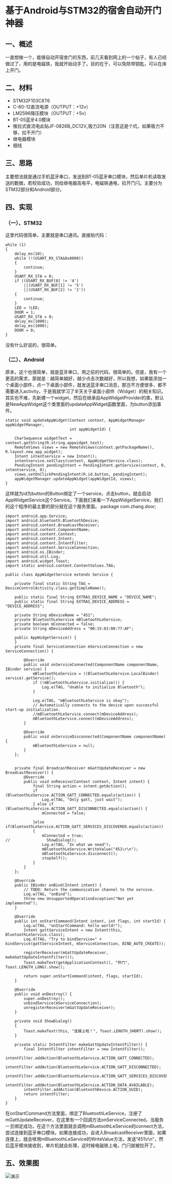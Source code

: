 基于Android与STM32的宿舍自动开门神器
===
## 一、概述
一直想做一个，能够自动开宿舍门的东西，前几天看到网上的一个帖子，有人已经做过了，用的是电磁铁，我就开始动手了。目的在于，可以免除带钥匙，可以在床上开门。

## 二、材料
* STM32F103C8T6
* C-60-12直流电源（OUTPUT：+12v）
* LM2596降压模块（OUTPUT：+5v）
* BT-05蓝牙4.0模块
* 推拉式直流电此贴JF-0826B_DC12V_吸力20N（注意这是个坑，如果吸力不够，拉不开门）
* 继电器模块
* 细线
## 三、思路
主要想法就是通过手机蓝牙串口，发送到BT-05蓝牙串口模块，然后单片机读取发送的数据，若校验成功，则给继电器高电平，电磁铁通电，拉开门闩。主要分为STM32部分和Android部分。

## 四、实现
### （一）、STM32
这里代码很简单，主要就是串口通讯。直接贴代码：

    while (1)
	{
		delay_ms(10);
		while (!(USART_RX_STA&0x8000))
		{
			continue;
		}
		USART_RX_STA = 0;
		if ((USART_RX_BUF[0] != '4')
			||(USART_RX_BUF[1] != '5')
			||(USART_RX_BUF[2] != '1'))
		{
			continue;
		}
		LED = !LED;
		DOOR = 1;
		USART_RX_STA = 0;
		delay_ms(1000);
		delay_ms(1000);
		DOOR = 0;
	}
没有什么好说的，很简单。
### （二）、Android
原本，这个也很简单，就是蓝牙串口，用之前的代码，很简单的。但是，我有一个更高的需求，那就是：越简单越好，越少点击次数越好，所以我想，如果能添加一个桌面小部件，点一下桌面小部件，就发送蓝牙串口消息，那岂不方便很多，都不需要进入activity，于是我就学习了半天关于桌面小部件（Widget）的相关知识。其实也不难，先新建一个widget，然后在继承自AppWidgetProvider的类，默认是NewAppWidget这个类里面的updateAppWidget函数里面，为button添加事件。

    static void updateAppWidget(Context context, AppWidgetManager appWidgetManager,
                                int appWidgetId) {

        CharSequence widgetText = context.getString(R.string.appwidget_text);
        RemoteViews views = new RemoteViews(context.getPackageName(), R.layout.new_app_widget);
        Intent intentservice = new Intent();
        intentservice.setClass(context, AppWidgetService.class);
        PendingIntent pendingIntent = PendingIntent.getService(context, 0, intentservice, 0);
        views.setOnClickPendingIntent(R.id.button, pendingIntent);
        appWidgetManager.updateAppWidget(appWidgetId, views);
    }
这样就为id为button的Button绑定了一个service，点击button，就会启动AppWidgetService这个Service。下面我们来看一下AppWidgetService，我们的这个程序的最主要的部分就在这个服务里面。
    package com.zhang.door;

    import android.app.Service;
    import android.bluetooth.BluetoothDevice;
    import android.content.BroadcastReceiver;
    import android.content.ComponentName;
    import android.content.Context;
    import android.content.Intent;
    import android.content.IntentFilter;
    import android.content.ServiceConnection;
    import android.os.IBinder;
    import android.util.Log;
    import android.widget.Toast;
    import static android.content.ContentValues.TAG;

    public class AppWidgetService extends Service {

        private final static String TAG = DeviceControlActivity.class.getSimpleName();

        public static final String EXTRAS_DEVICE_NAME = "DEVICE_NAME";
        public static final String EXTRAS_DEVICE_ADDRESS = "DEVICE_ADDRESS";

        private String mDeviceName = "451";
        private BluetoothLeService mBluetoothLeService;
        private boolean mConnected = false;
        private String mDeviceAddress = "00:15:83:00:77:AF";

        public AppWidgetService() {
        }
        private final ServiceConnection mServiceConnection = new ServiceConnection() {

            @Override
            public void onServiceConnected(ComponentName componentName, IBinder service) {
                mBluetoothLeService = ((BluetoothLeService.LocalBinder) service).getService();
                if (!mBluetoothLeService.initialize()) {
                    Log.e(TAG, "Unable to initialize Bluetooth");
                }

                Log.e(TAG, "mBluetoothLeService is okay");
                // Automatically connects to the device upon successful start-up initialization.
                //mBluetoothLeService.connect(mDeviceAddress);
                mBluetoothLeService.connect(mDeviceAddress);
            }

            @Override
            public void onServiceDisconnected(ComponentName componentName) {
                mBluetoothLeService = null;
            }
        };


        private final BroadcastReceiver mGattUpdateReceiver = new BroadcastReceiver() {
            @Override
            public void onReceive(Context context, Intent intent) {
                final String action = intent.getAction();
                if (BluetoothLeService.ACTION_GATT_CONNECTED.equals(action)) {
                    Log.e(TAG, "Only gatt, just wait");
                } else if (BluetoothLeService.ACTION_GATT_DISCONNECTED.equals(action)) {
                    mConnected = false;

                }else if(BluetoothLeService.ACTION_GATT_SERVICES_DISCOVERED.equals(action))
                {
                    mConnected = true;
    //                ShowDialog();
                    Log.e(TAG, "In what we need");
                    mBluetoothLeService.WriteValue("451\r\n");
                    mBluetoothLeService.disconnect();
                    stopSelf();
                }
            }
        };

        @Override
        public IBinder onBind(Intent intent) {
            // TODO: Return the communication channel to the service.
            Log.w(TAG, "onBind");
            throw new UnsupportedOperationException("Not yet implemented");
        }

        @Override
        public int onStartCommand(Intent intent, int flags, int startId) {
            Log.w(TAG, "onStartCommand: hello world!");
            Intent gattServiceIntent = new Intent(this, BluetoothLeService.class);
            Log.d(TAG, "Try to bindService=" + bindService(gattServiceIntent, mServiceConnection, BIND_AUTO_CREATE));

            registerReceiver(mGattUpdateReceiver, makeGattUpdateIntentFilter());
            Toast.makeText(getApplicationContext(), "开门", Toast.LENGTH_LONG).show();

            return super.onStartCommand(intent, flags, startId);
        }

        @Override
        public void onDestroy() {
            super.onDestroy();
            unbindService(mServiceConnection);
            unregisterReceiver(mGattUpdateReceiver);
        }

        private void ShowDialog()
        {
            Toast.makeText(this, "连接上啦！", Toast.LENGTH_SHORT).show();
        }

        private static IntentFilter makeGattUpdateIntentFilter() {
            final IntentFilter intentFilter = new IntentFilter();
            intentFilter.addAction(BluetoothLeService.ACTION_GATT_CONNECTED);
            intentFilter.addAction(BluetoothLeService.ACTION_GATT_DISCONNECTED);
            intentFilter.addAction(BluetoothLeService.ACTION_GATT_SERVICES_DISCOVERED);
            intentFilter.addAction(BluetoothLeService.ACTION_DATA_AVAILABLE);
            intentFilter.addAction(BluetoothDevice.ACTION_UUID);
            return intentFilter;
        }
    }
在onStartCommand方法里面，绑定了BluetoothLeService，注册了mGattUpdateReceiver，在这里有一个回调方法onServiceConnected，当服务一旦绑定成功，在这个方法里面就会调用mBluetoothLeService的connect方法，尝试连接到蓝牙串口模块。如果连接成功，会进入BroadcastReceiver里面，如果连接上，就会嗲用mBluetoothLeService的WriteValue方法，发送”451\r\n”，然后蓝牙模块接收到，单片机就会处理，这时候电磁铁上电，门闩就被拉开了。
## 五、效果图
![演示]("https://raw.githubusercontent.com/rty813/451door/master/demo.gif")